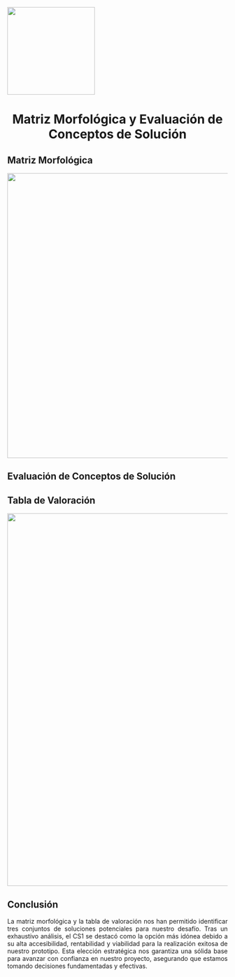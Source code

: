 <p align="left">
  <img src="https://github.com/user-attachments/assets/2cae9b13-d1de-4a5a-a827-643818c98091" width="200">
  <h1 align="center">Matriz Morfológica y Evaluación de Conceptos de Solución</h1>
</p>

## Matriz Morfológica

<p align="center">
  <img src="https://github.com/Paradoxeado/prototypeProject/blob/main/Im%C3%A1genes/E06Imagen01.png" width="650" style="margin: auto;">
</p>

## Evaluación de Conceptos de Solución
## Tabla de Valoración

<p align="center">
  <img src="https://github.com/Paradoxeado/prototypeProject/blob/main/Im%C3%A1genes/E06Imagen02.png" width="850" style="margin: auto;">
</p>

## Conclusión

<p align="justify">
La matriz morfológica y la tabla de valoración nos han permitido identificar tres conjuntos de soluciones potenciales para nuestro desafío. Tras un exhaustivo análisis, el CS1 se destacó como la opción más idónea debido a su alta accesibilidad, rentabilidad y viabilidad para la realización exitosa de nuestro prototipo. Esta elección estratégica nos garantiza una sólida base para avanzar con confianza en nuestro proyecto, asegurando que estamos tomando decisiones fundamentadas y efectivas. 
</p>
